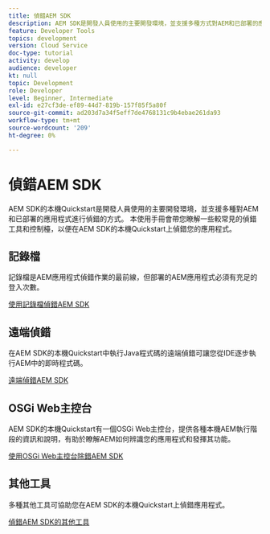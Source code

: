 ```yaml
---
title: 偵錯AEM SDK
description: AEM SDK是開發人員使用的主要開發環境，並支援多種方式對AEM和已部署的應用程式進行偵錯。
feature: Developer Tools
topics: development
version: Cloud Service
doc-type: tutorial
activity: develop
audience: developer
kt: null
topic: Development
role: Developer
level: Beginner, Intermediate
exl-id: e27cf3de-ef89-44d7-819b-157f85f5a80f
source-git-commit: ad203d7a34f5eff7de4768131c9b4ebae261da93
workflow-type: tm+mt
source-wordcount: '209'
ht-degree: 0%

---
```


# 偵錯AEM SDK

AEM SDK的本機Quickstart是開發人員使用的主要開發環境，並支援多種對AEM和已部署的應用程式進行偵錯的方式。 本使用手冊會帶您瞭解一些較常見的偵錯工具和控制檯，以便在AEM SDK的本機Quickstart上偵錯您的應用程式。

## 記錄檔

記錄檔是AEM應用程式偵錯作業的最前線，但部署的AEM應用程式必須有充足的登入次數。

[使用記錄檔偵錯AEM SDK](./logs.md)

## 遠端偵錯

在AEM SDK的本機Quickstart中執行Java程式碼的遠端偵錯可讓您從IDE逐步執行AEM中的即時程式碼。

[遠端偵錯AEM SDK](./remote-debugging.md)

## OSGi Web主控台

AEM SDK的本機Quickstart有一個OSGi Web主控台，提供各種本機AEM執行階段的資訊和說明，有助於瞭解AEM如何辨識您的應用程式和發揮其功能。

[使用OSGi Web主控台除錯AEM SDK](./osgi-web-consoles.md)

## 其他工具

多種其他工具可協助您在AEM SDK的本機Quickstart上偵錯應用程式。

[偵錯AEM SDK的其他工具](./other-tools.md)
